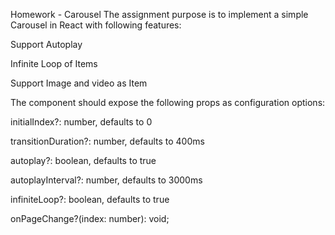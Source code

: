 Homework - Carousel
The assignment purpose is to implement a simple Carousel in React with following features:

Support Autoplay

Infinite Loop of Items

Support Image and video as Item

The component should expose the following props as configuration options:

initialIndex?: number, defaults to 0

transitionDuration?: number, defaults to 400ms

autoplay?: boolean, defaults to true

autoplayInterval?: number, defaults to 3000ms

infiniteLoop?: boolean, defaults to true

onPageChange?(index: number): void;